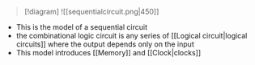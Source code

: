 
> [!diagram]
> ![[sequentialcircuit.png|450]]
- This is the model of a sequential circuit
- the combinational logic circuit is any series of [[Logical circuit|logical circuits]] where the output depends only on the input
- This model introduces [[Memory]] and [[Clock|clocks]]